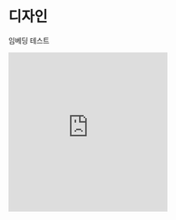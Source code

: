 # 디자인

임베딩 테스트
<iframe width="315" height="315" src="https://www.youtube.com/embed/OwUI9OpUxs4" frameborder="0" allow="accelerometer; autoplay; encrypted-media; gyroscope; picture-in-picture" allowfullscreen></iframe>
